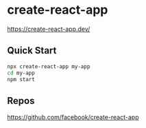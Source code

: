 # create-react-app

<https://create-react-app.dev/>

## Quick Start

```bash
npx create-react-app my-app
cd my-app
npm start
```

## Repos

<https://github.com/facebook/create-react-app>
